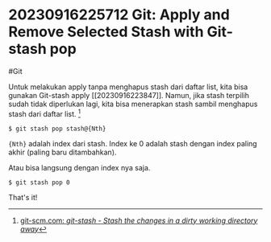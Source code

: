 # 20230916225712 Git: Apply and Remove Selected Stash with Git-stash pop

#Git

Untuk melakukan apply tanpa menghapus stash dari daftar list, kita bisa gunakan Git-stash apply [[20230916223847]]. Namun, jika stash terpilih sudah tidak diperlukan lagi, kita bisa menerapkan stash sambil menghapus stash dari daftar list. [^1]

```terminal
$ git stash pop stash@{Nth}
```

`{Nth}` adalah index dari stash. Index ke 0 adalah stash dengan index paling akhir (paling baru ditambahkan).

Atau bisa langsung dengan index nya saja.

```terminal
$ git stash pop 0
```

That's it!


[^1]: [git-scm.com: _git-stash - Stash the changes in a dirty working directory away_](https://www.git-scm.com/docs/git-stash)
